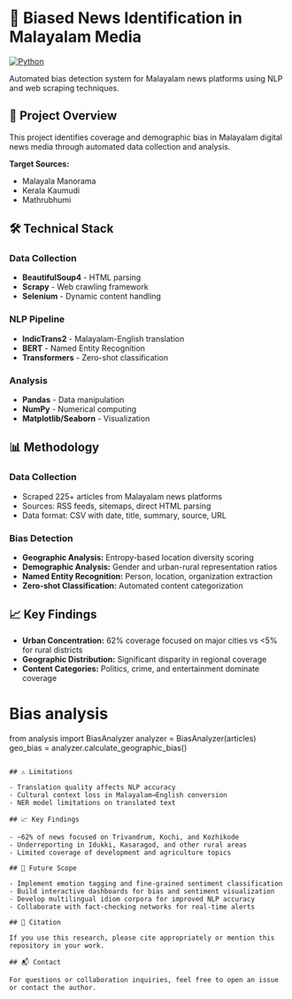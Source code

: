 # 📰 Biased News Identification in Malayalam Media

[![Python](https://img.shields.io/badge/Python-3.8+-blue.svg)](https://python.org)

Automated bias detection system for Malayalam news platforms using NLP and web scraping techniques.

## 🎯 Project Overview

This project identifies coverage and demographic bias in Malayalam digital news media through automated data collection and analysis.

**Target Sources:**
- Malayala Manorama
- Kerala Kaumudi  
- Mathrubhumi

## 🛠️ Technical Stack

### Data Collection
- **BeautifulSoup4** - HTML parsing
- **Scrapy** - Web crawling framework
- **Selenium** - Dynamic content handling

### NLP Pipeline
- **IndicTrans2** - Malayalam-English translation
- **BERT** - Named Entity Recognition
- **Transformers** - Zero-shot classification

### Analysis
- **Pandas** - Data manipulation
- **NumPy** - Numerical computing
- **Matplotlib/Seaborn** - Visualization

## 📊 Methodology

### Data Collection
- Scraped 225+ articles from Malayalam news platforms
- Sources: RSS feeds, sitemaps, direct HTML parsing
- Data format: CSV with date, title, summary, source, URL

### Bias Detection
- **Geographic Analysis:** Entropy-based location diversity scoring
- **Demographic Analysis:** Gender and urban-rural representation ratios
- **Named Entity Recognition:** Person, location, organization extraction
- **Zero-shot Classification:** Automated content categorization

## 📈 Key Findings

- **Urban Concentration:** 62% coverage focused on major cities vs <5% for rural districts
- **Geographic Distribution:** Significant disparity in regional coverage
- **Content Categories:** Politics, crime, and entertainment dominate coverage

# Bias analysis
from analysis import BiasAnalyzer
analyzer = BiasAnalyzer(articles)
geo_bias = analyzer.calculate_geographic_bias()
```

## ⚠️ Limitations

- Translation quality affects NLP accuracy
- Cultural context loss in Malayalam→English conversion
- NER model limitations on translated text

## 📈 Key Findings

- ~62% of news focused on Trivandrum, Kochi, and Kozhikode
- Underreporting in Idukki, Kasaragod, and other rural areas
- Limited coverage of development and agriculture topics

## 🚀 Future Scope

- Implement emotion tagging and fine-grained sentiment classification
- Build interactive dashboards for bias and sentiment visualization
- Develop multilingual idiom corpora for improved NLP accuracy
- Collaborate with fact-checking networks for real-time alerts

## 🧾 Citation

If you use this research, please cite appropriately or mention this repository in your work.

## 📬 Contact

For questions or collaboration inquiries, feel free to open an issue or contact the author.
